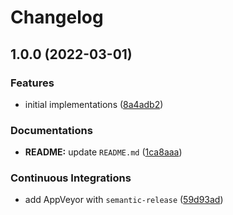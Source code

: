 # Changelog

## 1.0.0 (2022-03-01)


### Features

* initial implementations ([8a4adb2](https://github.com/extra2000/dexidp-dex-podman/commit/8a4adb2b70c1a841ee4ff65509324de22e55bc65))


### Documentations

* **README:** update `README.md` ([1ca8aaa](https://github.com/extra2000/dexidp-dex-podman/commit/1ca8aaa704e6a5a5c9e608ede43c8ab68056335b))


### Continuous Integrations

* add AppVeyor with `semantic-release` ([59d93ad](https://github.com/extra2000/dexidp-dex-podman/commit/59d93ad31d30f8a804551b2bd8358ff5f3e91212))
